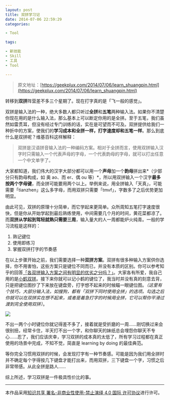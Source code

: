 ```yaml
---
layout: post
title: 双拼学习记
date: 2014-07-06 22:59:29
categories:

- Tool

tags:

- 新技能
- Skill
- 工具
- Tool

---
```


> 原文地址：[https://geekplux.com/2014/07/06/learn_shuangpin.html](https://geekplux.com/2014/07/06/learn_shuangpin.html)

转移到**双拼**阵营差不多三个星期了。现在打字真的是「飞一般的感觉」。

双拼是输入法的一种，绝大多数人都只听过**全拼**和**五笔**两种输入法。如果你不清楚你现在用的是什么输入法，那么基本上可以断定你用的是全拼。至于五笔，我们虽然如雷贯耳，但没有经过专门训练的话，实在是可望而不可及。双拼提供给我们一种折中的方案，使我们的**学习成本和全拼一样，打字速度却和五笔一样**。那么到底什么是双拼呢？维基百科这样解释：

> 双拼是汉语拼音输入法的一种编码方案。相对于全拼而言，使用双拼输入汉字时只需输入一个代表声母的字母，一个代表韵母的字母，就可以打出任意一个中文单字了。

大家都知道，我们伟大的汉字大部分都可以用一个**声母**加一个**韵母**拼出来*（少部分只有韵母构成，如 奥 ao、而 er、偶 ou 等）*，所以用双拼输入一个汉字**最多按两个字母键**，而全拼可能要用两个以上。举例来说，用全拼输入「天真」，可能需要「tianzhen」这么多字母，而用双拼只需要「tmvf」，字数多了之后优势更加明显。

由此可见，双拼的原理十分简单，而它学起来更简单。众所周知五笔打字速度很快，但是你从开始学起到最后熟练使用，中间需要几个月的时间，黄花菜都凉了。而**双拼从学起到驾轻就熟只需要三周**，输入量大的人一周都能炉火纯青。一般的学习流程是这样的：

1. 熟记键位
2. 使用即练习
3. 掌握双拼打字的节奏感

<!-- more -->

在以上步骤开始之前，我们需要选择一种**双拼方案**。双拼有很多种输入方案供你选择，你不用害怕，这些方案只是键位不同而已，并没有本质的区别。你可以参考知乎的回答[「各双拼输入方案之间有明显的优劣之分吗？」][1]。大家各有所爱，我自己用的是[小鹤双拼][2]。接下来你就可以记小鹤的键位了，我当时并没有真的刻意去背，只是把键位图抄了下来放在键盘旁，打字想不起来的时候瞄一眼键位图。_（这里有个技巧，大部分输入法，如搜狗，都有「双拼下同时使用全拼」的选项。勾选之后你就可以在双拼实在想不起来，或者是着急打字的时候用全拼，它可以帮你平滑过渡到完全使用双拼）_。

![][3]

不出一两个小时键位你就记得差不多了，接着就是受折磨的一周……刚切换过来会很别扭，经常卡住，半天打不出一个字，和你聊天的妹纸总会埋怨你聊天不专心……忍了，我们应该庆幸，学习双拼的成本真的太低了，所有学习过程都在真正使用的场景中完成，不知不觉，简直是 learning by doing 的最佳典范。

等你完全习惯用双拼的时候，会发现打字有一种节奏感。可能是因为我们用全拼时并不确定每个字得按几下键盘才能打出来，而用双拼，三下键盘一个字，习惯之后非常带感。从此全拼是路人……

综上所述，学习双拼是一件极具性价比的事。

---

本作品采用[知识共享 署名-非商业性使用-禁止演绎 4.0 国际 许可协议](http://creativecommons.org/licenses/by-nc-nd/4.0/)进行许可。

[1]: http://www.zhihu.com/question/20191383
[2]: http://www.flypy.com/
[3]: http://www.flypy.com/images/hejp.png
